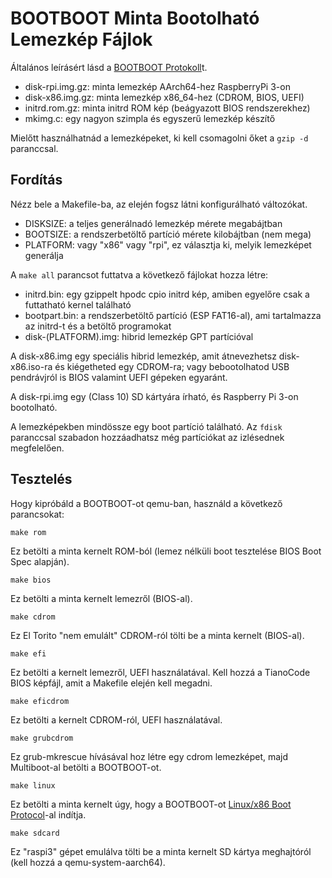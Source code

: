 BOOTBOOT Minta Bootolható Lemezkép Fájlok
=========================================

Általános leírásért lásd a [BOOTBOOT Protokoll](https://gitlab.com/bztsrc/bootboot)t.

- disk-rpi.img.gz: minta lemezkép AArch64-hez RaspberryPi 3-on
- disk-x86.img.gz: minta lemezkép x86_64-hez (CDROM, BIOS, UEFI)
- initrd.rom.gz: minta initrd ROM kép (beágyazott BIOS rendszerekhez)
- mkimg.c: egy nagyon szimpla és egyszerű lemezkép készítő

Mielőtt használhatnád a lemezképeket, ki kell csomagolni őket a `gzip -d` paranccsal.

Fordítás
--------

Nézz bele a Makefile-ba, az elején fogsz látni konfigurálható változókat.

- DISKSIZE: a teljes generálnadó lemezkép mérete megabájtban
- BOOTSIZE: a rendszerbetöltő partíció mérete kilobájtban (nem mega)
- PLATFORM: vagy "x86" vagy "rpi", ez választja ki, melyik lemezképet generálja

A `make all` parancsot futtatva a következő fájlokat hozza létre:

- initrd.bin: egy gzippelt hpodc cpio initrd kép, amiben egyelőre csak a futtatható kernel található
- bootpart.bin: a rendszerbetöltő partíció (ESP FAT16-al), ami tartalmazza az initrd-t és a betöltő programokat
- disk-(PLATFORM).img: hibrid lemezkép GPT partícióval

A disk-x86.img egy speciális hibrid lemezkép, amit átnevezhetsz disk-x86.iso-ra és kiégetheted egy CDROM-ra; vagy bebootolhatod
USB pendrávjról is BIOS valamint UEFI gépeken egyaránt.

A disk-rpi.img egy (Class 10) SD kártyára írható, és Raspberry Pi 3-on bootolható.

A lemezképekben mindössze egy boot partíció található. Az `fdisk` paranccsal szabadon hozzáadhatsz még partíciókat az izlésednek
megfelelően.

Tesztelés
---------

Hogy kipróbáld a BOOTBOOT-ot qemu-ban, használd a következő parancsokat:
```
make rom
```
Ez betölti a minta kernelt ROM-ból (lemez nélküli boot tesztelése BIOS Boot Spec alapján).
```
make bios
```
Ez betölti a minta kernelt lemezről (BIOS-al).
```
make cdrom
```
Ez El Torito "nem emulált" CDROM-ról tölti be a minta kernelt (BIOS-al).
```
make efi
```
Ez betölti a kernelt lemezről, UEFI használatával. Kell hozzá a TianoCode BIOS képfájl, amit a Makefile elején kell megadni.
```
make eficdrom
```
Ez betölti a kernelt CDROM-ról, UEFI használatával.
```
make grubcdrom
```
Ez grub-mkrescue hívásával hoz létre egy cdrom lemezképet, majd Multiboot-al betölti a BOOTBOOT-ot.
```
make linux
```
Ez betölti a minta kernelt úgy, hogy a BOOTBOOT-ot [Linux/x86 Boot Protocol](https://www.kernel.org/doc/html/latest/x86/boot.html)-al
indítja.
```
make sdcard
```
Ez "raspi3" gépet emulálva tölti be a minta kernelt SD kártya meghajtóról (kell hozzá a qemu-system-aarch64).
